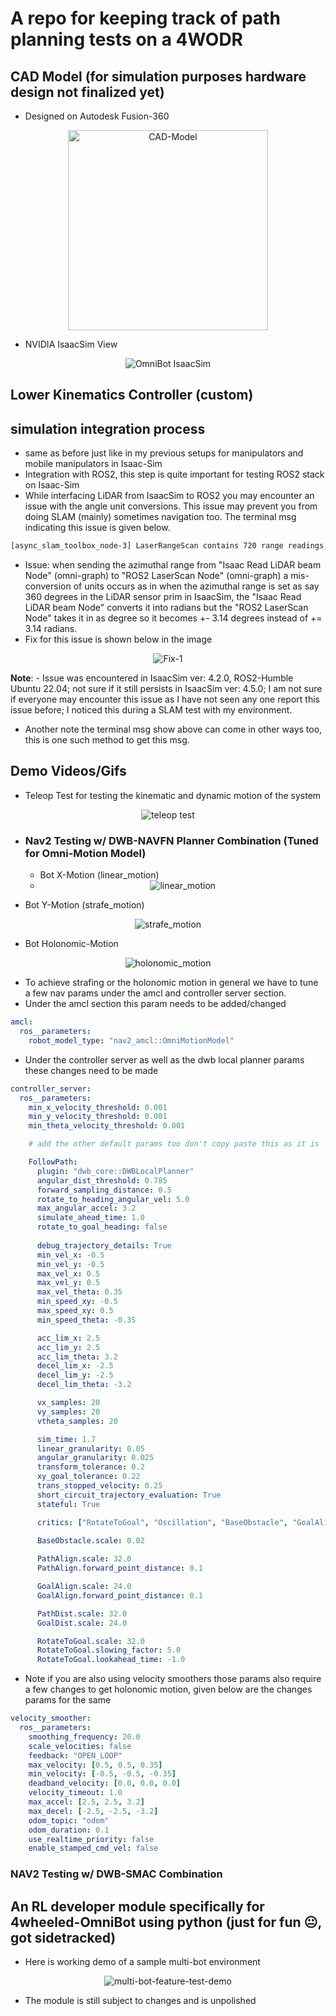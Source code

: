 # A repo for keeping track of path planning tests on a 4WODR

## CAD Model (for simulation purposes hardware design not finalized yet)

- Designed on Autodesk Fusion-360
<div align="center">
  <img src="https://github.com/user-attachments/assets/9665e8e7-e29e-4002-96fb-ba597ee87805" alt="CAD-Model" height="320">
</div>

- NVIDIA IsaacSim View
<div align="center">
  <img src="https://github.com/user-attachments/assets/2b375081-0e96-4112-92a6-ad9d69afaf21" alt="OmniBot IsaacSim">
</div>

## Lower Kinematics Controller (custom)

## simulation integration process
- same as before just like in my previous setups for manipulators and mobile manipulators in Isaac-Sim
- Integration with ROS2,  this step is quite important for testing ROS2 stack on Isaac-Sim
- While interfacing LiDAR from IsaacSim to ROS2 you may encounter an issue with the angle unit conversions. This issue may prevent you from doing SLAM (mainly) sometimes navigation too. The terminal msg indicating this issue is given below.

``` bash
[async_slam_toolbox_node-3] LaserRangeScan contains 720 range readings, expected 14
```

- Issue: when sending the azimuthal range from "Isaac Read LiDAR beam Node" (omni-graph) to "ROS2 LaserScan Node" (omni-graph) a mis-conversion of units occurs as in when the azimuthal range is set as say 360 degrees in the LiDAR sensor prim in IsaacSim, the "Isaac Read LiDAR beam Node" converts it into radians but the "ROS2 LaserScan Node" takes it in as degree so it becomes +- 3.14 degrees instead of += 3.14 radians.
- Fix for this issue is shown below in the image

<div align="center">
  <img src="https://github.com/user-attachments/assets/4e48c5b6-1c84-4c0b-89b2-dd49a036cb00" alt="Fix-1">
</div>

**Note**:  - Issue was encountered in IsaacSim ver: 4.2.0, ROS2-Humble Ubuntu 22.04; not sure if it still persists in IsaacSim ver: 4.5.0; I am not sure if everyone may encounter this issue as I have not seen any one report this issue before; I noticed this during a SLAM test with my environment.
  - Another note the terminal msg show above can come in other ways too, this is one such method to get this msg.  


## Demo Videos/Gifs

- Teleop Test for testing the kinematic and dynamic motion of the system 
<div align="center">
  <img src="https://github.com/user-attachments/assets/c38af580-9c29-49cf-a4d7-2dde2743a6a3" alt="teleop test">
</div>

- ### Nav2 Testing w/ DWB-NAVFN Planner Combination (Tuned for Omni-Motion Model)

  - Bot X-Motion (linear_motion)
  - <div align="center">
      <img src="https://github.com/user-attachments/assets/a00cf2be-1857-4491-9415-c1ecd66b9d03" alt="linear_motion">
    </div>

- Bot Y-Motion (strafe_motion)
<div align="center">
  <img src="https://github.com/user-attachments/assets/77bf3863-7099-4e29-9ece-14140c710ea8" alt="strafe_motion">
</div>

- Bot Holonomic-Motion
<div align="center">
  <img src="" alt="holonomic_motion">
</div>

- To achieve strafing or the holonomic motion in general we have to tune a few nav params under the amcl and controller server section.
- Under the amcl section this param needs to be added/changed
``` yaml
amcl:
  ros__parameters:
    robot_model_type: "nav2_amcl::OmniMotionModel"
```

- Under the controller server as well as the dwb local planner params these changes need to be made
``` yaml
controller_server:
  ros__parameters:
    min_x_velocity_threshold: 0.001 
    min_y_velocity_threshold: 0.001
    min_theta_velocity_threshold: 0.001

    # add the other default params too don't copy paste this as it is 

    FollowPath:
      plugin: "dwb_core::DWBLocalPlanner"
      angular_dist_threshold: 0.785
      forward_sampling_distance: 0.5
      rotate_to_heading_angular_vel: 5.0
      max_angular_accel: 3.2
      simulate_ahead_time: 1.0
      rotate_to_goal_heading: false
      
      debug_trajectory_details: True
      min_vel_x: -0.5
      min_vel_y: -0.5
      max_vel_x: 0.5
      max_vel_y: 0.5
      max_vel_theta: 0.35
      min_speed_xy: -0.5
      max_speed_xy: 0.5
      min_speed_theta: -0.35

      acc_lim_x: 2.5
      acc_lim_y: 2.5
      acc_lim_theta: 3.2
      decel_lim_x: -2.5
      decel_lim_y: -2.5
      decel_lim_theta: -3.2

      vx_samples: 20
      vy_samples: 20
      vtheta_samples: 20

      sim_time: 1.7
      linear_granularity: 0.05
      angular_granularity: 0.025
      transform_tolerance: 0.2
      xy_goal_tolerance: 0.22
      trans_stopped_velocity: 0.25
      short_circuit_trajectory_evaluation: True
      stateful: True

      critics: ["RotateToGoal", "Oscillation", "BaseObstacle", "GoalAlign", "PathAlign", "PathDist", "GoalDist"]
      
      BaseObstacle.scale: 0.02

      PathAlign.scale: 32.0
      PathAlign.forward_point_distance: 0.1

      GoalAlign.scale: 24.0
      GoalAlign.forward_point_distance: 0.1

      PathDist.scale: 32.0
      GoalDist.scale: 24.0

      RotateToGoal.scale: 32.0
      RotateToGoal.slowing_factor: 5.0
      RotateToGoal.lookahead_time: -1.0

```

  
- Note if you are also using velocity smoothers those params also require a few changes to get holonomic motion, given below are the changes params for the same
``` yaml
velocity_smoother:
  ros__parameters:
    smoothing_frequency: 20.0
    scale_velocities: false
    feedback: "OPEN_LOOP"
    max_velocity: [0.5, 0.5, 0.35]
    min_velocity: [-0.5, -0.5, -0.35]
    deadband_velocity: [0.0, 0.0, 0.0]
    velocity_timeout: 1.0
    max_accel: [2.5, 2.5, 3.2]
    max_decel: [-2.5, -2.5, -3.2]
    odom_topic: "odom"
    odom_duration: 0.1
    use_realtime_priority: false
    enable_stamped_cmd_vel: false
```

### NAV2 Testing w/ DWB-SMAC Combination





## An RL developer module specifically for 4wheeled-OmniBot using python (just for fun 😐, got sidetracked)  

- Here is working demo of a sample multi-bot environment 

<div align="center">
  <img src="https://github.com/user-attachments/assets/a90cd675-712b-48ba-964b-8ab58b674637" alt="multi-bot-feature-test-demo">
</div>

- The module is still subject to changes and is unpolished 

